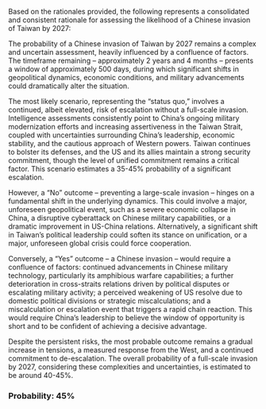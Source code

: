Based on the rationales provided, the following represents a consolidated and consistent rationale for assessing the likelihood of a Chinese invasion of Taiwan by 2027:

The probability of a Chinese invasion of Taiwan by 2027 remains a complex and uncertain assessment, heavily influenced by a confluence of factors. The timeframe remaining – approximately 2 years and 4 months – presents a window of approximately 500 days, during which significant shifts in geopolitical dynamics, economic conditions, and military advancements could dramatically alter the situation.

The most likely scenario, representing the “status quo,” involves a continued, albeit elevated, risk of escalation without a full-scale invasion. Intelligence assessments consistently point to China’s ongoing military modernization efforts and increasing assertiveness in the Taiwan Strait, coupled with uncertainties surrounding China’s leadership, economic stability, and the cautious approach of Western powers. Taiwan continues to bolster its defenses, and the US and its allies maintain a strong security commitment, though the level of unified commitment remains a critical factor. This scenario estimates a 35-45% probability of a significant escalation.

However, a “No” outcome – preventing a large-scale invasion – hinges on a fundamental shift in the underlying dynamics. This could involve a major, unforeseen geopolitical event, such as a severe economic collapse in China, a disruptive cyberattack on Chinese military capabilities, or a dramatic improvement in US-China relations. Alternatively, a significant shift in Taiwan’s political leadership could soften its stance on unification, or a major, unforeseen global crisis could force cooperation. 

Conversely, a “Yes” outcome – a Chinese invasion – would require a confluence of factors: continued advancements in Chinese military technology, particularly its amphibious warfare capabilities; a further deterioration in cross-straits relations driven by political disputes or escalating military activity; a perceived weakening of US resolve due to domestic political divisions or strategic miscalculations; and a miscalculation or escalation event that triggers a rapid chain reaction.  This would require China’s leadership to believe the window of opportunity is short and to be confident of achieving a decisive advantage.

Despite the persistent risks, the most probable outcome remains a gradual increase in tensions, a measured response from the West, and a continued commitment to de-escalation. The overall probability of a full-scale invasion by 2027, considering these complexities and uncertainties, is estimated to be around 40-45%.

### Probability: 45%
